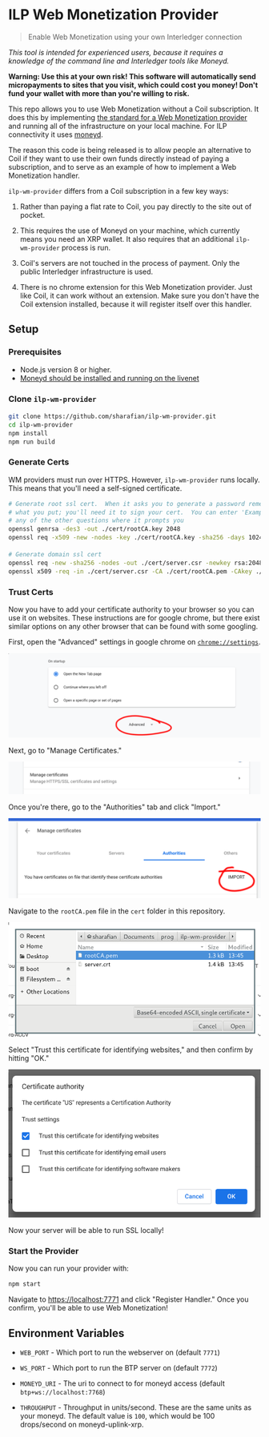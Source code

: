 # ILP Web Monetization Provider
> Enable Web Monetization using your own Interledger connection

_This tool is intended for experienced users, because it requires a knowledge of the
command line and Interledger tools like Moneyd._

**Warning: Use this at your own risk! This software will automatically send micropayments to sites that you visit, which could cost you money! Don't fund your wallet with more than you're willing to risk.**

This repo allows you to use Web Monetization without a Coil subscription. It does
this by implementing [the standard for a Web Monetization
provider](https://github.com/interledger/rfcs/blob/master/0028-web-monetization/0028-web-monetization.md#web-monetization-handler-api)
and running all of the infrastructure on your local machine. For ILP
connectivity it uses [moneyd](https://github.com/interledgerjs/moneyd).

The reason this code is being released is to allow people an alternative to Coil
if they want to use their own funds directly instead of paying a subscription, and
to serve as an example of how to implement a Web Monetization handler.

`ilp-wm-provider` differs from a Coil subscription in a few key ways:

1. Rather than paying a flat rate to Coil, you pay directly to the site out of
pocket.

2. This requires the use of Moneyd on your machine, which currently means you
need an XRP wallet. It also requires that an additional `ilp-wm-provider`
process is run.

3. Coil's servers are not touched in the process of payment. Only the public
Interledger infrastructure is used.

4. There is no chrome extension for this Web Monetization provider. Just like
Coil, it can work without an extension. Make sure you don't have the Coil
extension installed, because it will register itself over this handler.

## Setup

### Prerequisites

- Node.js version 8 or higher.
- [Moneyd should be installed and running on the livenet](https://medium.com/interledger-blog/joining-the-live-ilp-network-eab123a73665)

### Clone `ilp-wm-provider`

```sh
git clone https://github.com/sharafian/ilp-wm-provider.git
cd ilp-wm-provider
npm install
npm run build
```

### Generate Certs

WM providers must run over HTTPS. However, `ilp-wm-provider` runs locally.
This means that you'll need a self-signed certificate.

```sh
# Generate root ssl cert.  When it asks you to generate a password remember
# what you put; you'll need it to sign your cert.  You can enter 'Example' on
# any of the other questions where it prompts you
openssl genrsa -des3 -out ./cert/rootCA.key 2048
openssl req -x509 -new -nodes -key ./cert/rootCA.key -sha256 -days 1024 -out ./cert/rootCA.pem

# Generate domain ssl cert
openssl req -new -sha256 -nodes -out ./cert/server.csr -newkey rsa:2048 -keyout ./cert/server.key -config <( cat ./cert/server.csr.cnf )
openssl x509 -req -in ./cert/server.csr -CA ./cert/rootCA.pem -CAkey ./cert/rootCA.key -CAcreateserial -out ./cert/server.crt -days 500 -sha256 -extfile ./cert/v3.ext
```

### Trust Certs

Now you have to add your certificate authority to your browser so you can use
it on websites. These instructions are for google chrome, but there exist similar
options on any other browser that can be found with some googling.

First, open the "Advanced" settings in google chrome on
[`chrome://settings`](chrome://settings).

![chrome settings](./docs/show_advanced.png)

Next, go to "Manage Certificates."

![manage certs](./docs/manage_certs.png)

Once you're there, go to the "Authorities" tab and click "Import."

![import cert](./docs/authorities.png)

Navigate to the `rootCA.pem` file in the `cert` folder in this repository.

![select pem](./docs/select_ca.png)

Select "Trust this certificate for identifying websites," and then confirm by
hitting "OK."

![trust ca](./docs/trust_ca.png)

Now your server will be able to run SSL locally!

### Start the Provider

Now you can run your provider with:

```sh
npm start
```

Navigate to [https://localhost:7771](https://localhost:7771) and click "Register Handler." Once you confirm, you'll be able to use Web Monetization!

## Environment Variables

- `WEB_PORT` - Which port to run the webserver on (default `7771`)

- `WS_PORT` - Which port to run the BTP server on (default `7772`)

- `MONEYD_URI` - The uri to connect to for moneyd access (default `btp+ws://localhost:7768`)

- `THROUGHPUT` - Throughput in units/second. These are the same units as your
  moneyd. The default value is `100`, which would be 100 drops/second on
moneyd-uplink-xrp.

